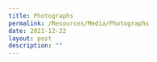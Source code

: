 ```yaml
---
title: Photographs
permalink: /Resources/Media/Photographs
date: 2021-12-22
layout: post
description: ""
---
```



